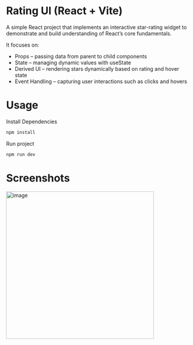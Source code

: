 # Rating UI (React + Vite)

A simple React project that implements an interactive star-rating widget to demonstrate and build understanding of React’s core fundamentals.

It focuses on:
- Props – passing data from parent to child components
- State – managing dynamic values with useState
- Derived UI – rendering stars dynamically based on rating and hover state
- Event Handling – capturing user interactions such as clicks and hovers

# Usage
Install Dependencies
```bash
npm install
```
Run project
```bash
npm run dev
```

# Screenshots
<img style="height: auto; width: 400px;" width="487" height="863" alt="image" src="https://github.com/user-attachments/assets/0a6c7ccd-2feb-4a7a-a60e-70e8086c28aa" />
